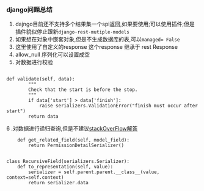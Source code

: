 ### django问题总结
1. dajngo目前还不支持多个结果集一个spi返回,如果要使用;可以使用插件;但是插件貌似停止跟新`django-rest-mutiple-models`
2. 如果想在对象中嵌套对象,但是不生成数据库的表,可以`managed= False`
3. 这里使用了自定义的response 这个response 继承于 rest Response
4. allow_null 序列化可以设置成空
5. 对数据进行校验
```

def validate(self, data):
        """
        Check that the start is before the stop.
        """
        if data['start'] > data['finish']:
            raise serializers.ValidationError("finish must occur after start")
        return data

```
6 .对数据进行递归查询,但是不建议[stackOverFlow解答](https://stackoverflow.com/questions/13376894/django-rest-framework-nested-self-referential-objects)

```
    def get_related_field(self, model_field):
        return PermissionDetailSerializer()


class RecursiveField(serializers.Serializer):
    def to_representation(self, value):
        serializer = self.parent.parent.__class__(value, context=self.context)
        return serializer.data

```